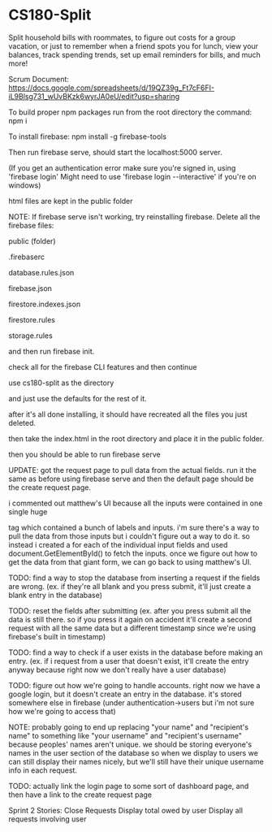 # CS180-Split


Split household bills with roommates, to figure out costs for a group vacation, or just to remember when a friend spots you for lunch, view your balances, track spending trends, set up email reminders for bills, and much more!

Scrum Document: https://docs.google.com/spreadsheets/d/19QZ39g_Ft7cF6FI-iL9Blsg731_wUvBKzk6wyrJA0eU/edit?usp=sharing

To build proper npm packages run from the root directory the command: npm i


To install firebase: npm install -g firebase-tools

Then run firebase serve, should start the localhost:5000 server. 

(If you get an authentication error make sure you're signed in, using 'firebase login'
Might need to use 'firebase login --interactive' if you're on windows)

html files are kept in the public folder

NOTE: If firebase serve isn't working, try reinstalling firebase. Delete all the firebase files:

public (folder)

.firebaserc

database.rules.json

firebase.json

firestore.indexes.json

firestore.rules

storage.rules

and then run firebase init.

check all for the firebase CLI features and then continue

use cs180-split as the directory

and just use the defaults for the rest of it.

after it's all done installing, it should have recreated all the files you just deleted.

then take the index.html in the root directory and place it in the public folder. 

then you should be able to run firebase serve


UPDATE: got the request page to pull data from the actual fields. run it the same as before using firebase serve and then the default page should be the create request page.

i commented out matthew's UI because all the inputs were contained in one single huge <form> tag which contained a bunch of labels and inputs. i'm sure there's a way to pull the data from those inputs but i couldn't figure out a way to do it. so instead i created a <form> for each of the individual input fields and used document.GetElementById() to fetch the inputs. once we figure out how to get the data from that giant form, we can go back to using matthew's UI.

TODO: find a way to stop the database from inserting a request if the fields are wrong. (ex. if they're all blank and you press submit, it'll just create a blank entry in the database)

TODO: reset the fields after submitting (ex. after you press submit all the data is still there. so if you press it again on accident it'll create a second request with all the same data but a different timestamp since we're using firebase's built in timestamp)

TODO: find a way to check if a user exists in the database before making an entry. (ex. if i request from a user that doesn't exist, it'll create the entry anyway because right now we don't really have a user database)

TODO: figure out how we're going to handle accounts. right now we have a google login, but it doesn't create an entry in the database. it's stored somewhere else in firebase (under authentication->users but i'm not sure how we're going to access that)  

NOTE: probably going to end up replacing "your name" and "recipient's name" to something like "your username" and "recipient's username" because peoples' names aren't unique. we should be storing everyone's names in the user section of the database so when we display to users we can still display their names nicely, but we'll still have their unique username info in each request.

TODO: actually link the login page to some sort of dashboard page, and then have a link to the create request page

Sprint 2 Stories:
  Close Requests
  Display total owed by user
  Display all requests involving user
